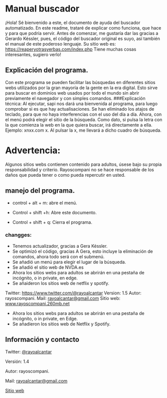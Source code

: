 # Manual buscador
¡Hola! Sé bienvenido a este, el documento de ayuda del buscador automatizado.
En este readme,  trataré de explicar como funciona, que hace y para que podría servir.
Antes de comenzar, me gustaría dar las gracias a Gerardo Késsler, pues, el código del  buscador original es suyo, así también el manual de este poderoso lenguaje.
Su sitio web es: https://reaperyotrasyerbas.com/index.php
Tiene muchas cosas interesantes, sugiero verlo! 

## Explicación del programa.
Con este programa se pueden facilitar las búsquedas en diferentes sitios webs utilizados por la gran mayoría de la gente en la era digital. 
Esto sirve para buscar en dominios web usados por todo el mundo sin abrir previamente el navegador y con simples comandos. 
###Explicación técnica:
Al ejecutar, sapi nos dará una bienvenida al programa, para luego comprobar si es que hay actualisaciones.
Se han eliminado los atajos de teclado, para que no haya interferencias con el uso del día a día.
Ahora,  con el menú podrá elegir el sitio de la búsqueda.
Como dato, si pulsa la letra con la que comienza la web en la que quiera buscar, irá directamente a ella.
Ejemplo:
xnxx.com  x.
Al pulsar la x, me llevará a dicho cuadro de búsqueda.

# Advertencia:
Algunos sitios webs contienen contenido para adultos, úsese bajo su propia responsabilidad y criterio.
Rayoscompani no se hace responsable de los daños que pueda tener o como pueda repercutir en usted.

## manejo del programa.
* control + alt + m:
abre el menú.

* Control + shift +h:
Abre este documento.

* Control + shift + q:
Cierra el programa.


### changges:
* Tenemos actualizador, gracias a Gera Késsler.
* Se optimizó el código, gracias A Gera, esto incluye la eliminación de comandos, ahora todo será con el submenú.
* Se añadió un menú para elegir el lugar de la búsqueda.
* Se añadió el sitio web de NVDA.es
* Ahora los sitios webs para adultos se abrirán en una pestaña de incógnito, o in private, en edge.
* Se añaideron los sitios web de netflix y spotify.

Twitter: https://www.twitter.com/@rayoalcantar
Version: 1.5
Autor: rayoscompani.
Mail: rayoalcantar@gmail.com
Sitio web: www.rayoscompani.260mb.net

* Ahora los sitios webs para adultos se abrirán en una pestaña de incógnito, o in private, en Edge.
* Se añadieron los sitios web de Netflix y Spotify.

## Información y contacto

Twitter: [@rayoalcantar](https://twitter.com/rayoalcantar)

Versión: 1.4

Autor: rayoscompani.

Mail: [rayoalcantar@gmail.com](MailTo:rayoalcantar@gmail.com)

[Sitio web](http://rayoscompani.260mb.net/)

